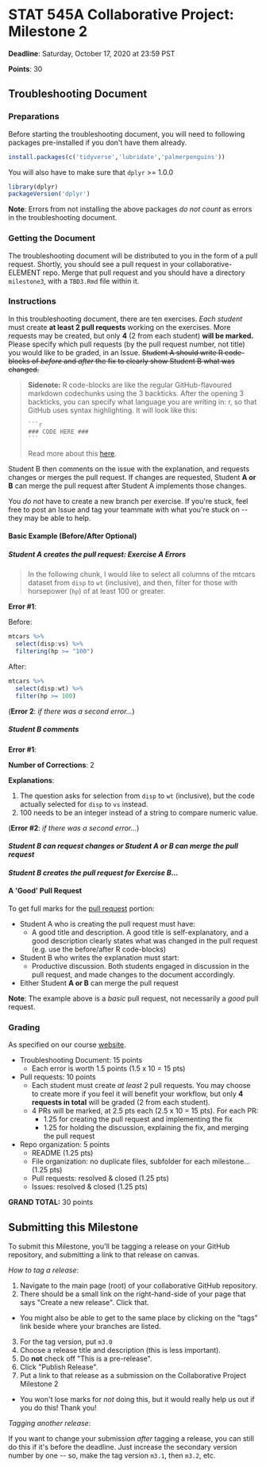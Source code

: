 # STAT 545A Collaborative Project: Milestone 2

**Deadline**: Saturday, October 17, 2020 at 23:59 PST

**Points**: 30

## Troubleshooting Document

### Preparations

Before starting the troubleshooting document, you will need to following packages pre-installed if you don't have them already.

```r
install.packages(c('tidyverse','lubridate','palmerpenguins'))
```

You will also have to make sure that `dplyr` >= 1.0.0

```r
library(dplyr)
packageVersion('dplyr')
```

**Note**: Errors from not installing the above packages _do not count_ as errors in the troubleshooting document.

### Getting the Document

The troubleshooting document will be distributed to you in the form of a pull request. Shortly, you should see a pull request in your collaborative-ELEMENT repo. Merge that pull request and you should have a directory `milestone3`, with a `TBD3.Rmd` file within it.

<!-- The troubleshooting document can be found [here](https://github.com/UBC-STAT/stat545.stat.ubc.ca/raw/master/content/collaborative-project/milestone3/TB3.Rmd). You will have to download this the same way as you download the lecture worksheets. -->


### Instructions
In this troubleshooting document, there are ten exercises. *Each student* must create **at least 2 pull requests** working on the exercises. More requests may be created, but only **4** (2 from each student) **will be marked.** Please specify which pull requests (by the pull request number, not title) you would like to be graded, in an Issue. ~~Student A should write R code-blocks of _before_ and _after_ the fix to clearly show Student B what was changed.~~

> **Sidenote:** R code-blocks are like the regular GitHub-flavoured markdown codechunks using the 3 backticks. After the opening 3 backticks, you can specify what language you are writing in: r, so that GitHub uses syntax highlighting. It will look like this:
> ``````
> ```r
> ### CODE HERE ###
> ```
> ``````
> Read more about this [here](https://docs.github.com/en/github/writing-on-github/creating-and-highlighting-code-blocks#syntax-highlighting).

Student B then comments on the issue with the explanation, and requests changes or merges the pull request. If changes are requested, Student **A or B** can merge the pull request after Student A implements those changes.

You _do not_ have to create a new branch per exercise. If you're stuck, feel free to post an Issue and tag your teammate with what you're stuck on -- they may be able to help.

#### Basic Example (Before/After Optional)

##### _Student A creates the pull request: Exercise A Errors_

> In the following chunk, I would like to select all columns of the mtcars dataset from `disp` to `wt` (inclusive), and then, filter for those with horsepower (`hp`) of at least 100 or greater.

**Error #1**:

Before:

```r
mtcars %>%
  select(disp:vs) %>%
  filtering(hp >= "100")
```

After:
```r
mtcars %>%
  select(disp:wt) %>%
  filter(hp >= 100)
```

(**Error 2**: _if there was a second error..._)

##### _Student B comments_

**Error #1**:

**Number of Corrections**: 2

**Explanations**:

1. The question asks for selection from `disp` to `wt` (inclusive), but the code actually selected for `disp` to `vs` instead.
1. 100 needs to be an integer instead of a string to compare numeric value.

(**Error #2**: _if there was a second error..._)

#### _Student B can request changes or Student **A or B** can merge the pull request_

#### _Student B creates the pull request for Exercise B..._

#### A 'Good' Pull Request

To get full marks for the [pull request](https://stat545.stat.ubc.ca/collaborative-about/) portion:

- Student A who is creating the pull request must have:
    - A good title and description. A good title is self-explanatory, and a good description clearly states what was changed in the pull request (e.g. use the before/after R code-blocks)
- Student B who writes the explanation must start:
    - Productive discussion. Both students engaged in discussion in the pull request, and made changes to the document accordingly.
- Either Student **A or B** can merge the pull request

**Note**: The example above is a _basic_ pull request, not necessarily a _good_ pull request.

### Grading

As specified on our course [website](https://stat545.stat.ubc.ca/collaborative-about/).

- Troubleshooting Document: 15 points
    - Each error is worth 1.5 points (1.5 x 10 = 15 pts)
- Pull requests: 10 points
    - Each student must create *at least* 2 pull requests. You may choose to create more if you feel it will benefit your workflow, but only **4 requests in total** will be graded (2 from each student).
    - 4 PRs will be marked, at 2.5 pts each (2.5 x 10 = 15 pts). For each PR:
      - 1.25 for creating the pull request and implementing the fix
      - 1.25 for holding the discussion, explaining the fix, and merging the pull request
 - Repo organization: 5 points
    - README (1.25 pts)
    - File organization: no duplicate files, subfolder for each milestone... (1.25 pts)
    - Pull requests: resolved & closed (1.25 pts)
    - Issues: resolved & closed (1.25 pts)

**GRAND TOTAL:** 30 points

## Submitting this Milestone

To submit this Milestone, you'll be tagging a release on your GitHub repository, and submitting a link to that release on canvas.

_How to tag a release_:

1. Navigate to the main page (root) of your collaborative GitHub repository.
2. There should be a small link on the right-hand-side of your page that says "Create a new release". Click that.
  - You might also be able to get to the same place by clicking on the "tags" link beside where your branches are listed.
3. For the tag version, put `m3.0`
4. Choose a release title and description (this is less important).
5. Do __not__ check off "This is a pre-release".
6. Click "Publish Release".
7. Put a link to that release as a submission on the Collaborative Project Milestone 2
  - You won't lose marks for _not_ doing this, but it would really help us out if you do this! Thank you!

_Tagging another release_:

If you want to change your submission _after_ tagging a release, you can still do this if it's before the deadline. Just increase the secondary version number by one -- so, make the tag version `m3.1`, then `m3.2`, etc.
